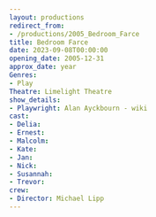 ```yaml
---
layout: productions
redirect_from:
- /productions/2005_Bedroom_Farce
title: Bedroom Farce
date: 2023-09-08T00:00:00
opening_date: 2005-12-31
approx_date: year
Genres: 
- Play
Theatre: Limelight Theatre
show_details:
- Playwright: Alan Ayckbourn - wiki
cast:
- Delia:
- Ernest:
- Malcolm:
- Kate:
- Jan:
- Nick:
- Susannah:
- Trevor:
crew:
- Director: Michael Lipp
---
```


